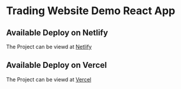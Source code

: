 # Trading Website Demo React App

## Available Deploy on Netlify

The Project can be viewd at [Netlify](https://airbnb-clonereact.netlify.app/)

## Available Deploy on Vercel

The Project can be viewd at [Vercel](https://airbnb-clone-sigma.vercel.app/)
